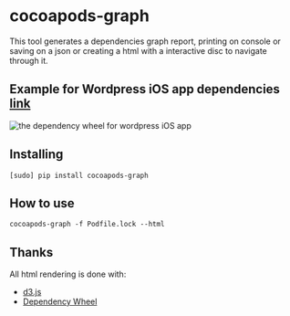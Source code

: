 cocoapods-graph
================

This tool generates a dependencies graph report, printing on console or saving on a json or creating a html with a interactive disc to navigate through it.

## Example for Wordpress iOS app dependencies <a href="https://github.com/wordpress-mobile/WordPress-iOS">link</a> ##


![the dependency wheel for wordpress iOS app](https://github.com/erickjung/cocoapods-graph/blob/master/docs/wordpress_example.gif)

## Installing ##
```shell
[sudo] pip install cocoapods-graph
```

## How to use ##
```shell
cocoapods-graph -f Podfile.lock --html
```

## Thanks ##

All html rendering is done with:
* <a href="https://github.com/mbostock/d3">d3.js</a>
* <a href="https://github.com/fzaninotto/DependencyWheel">Dependency Wheel</a>

